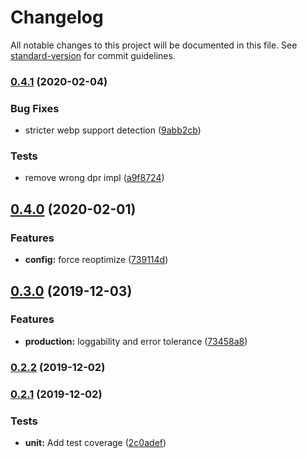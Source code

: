 # Changelog

All notable changes to this project will be documented in this file. See [standard-version](https://github.com/conventional-changelog/standard-version) for commit guidelines.

### [0.4.1](https://github.com/zetlen/hastily/compare/v0.4.0...v0.4.1) (2020-02-04)


### Bug Fixes

* stricter webp support detection ([9abb2cb](https://github.com/zetlen/hastily/commit/9abb2cb))


### Tests

* remove wrong dpr impl ([a9f8724](https://github.com/zetlen/hastily/commit/a9f8724))



## [0.4.0](https://github.com/zetlen/hastily/compare/v0.3.0...v0.4.0) (2020-02-01)


### Features

* **config:** force reoptimize ([739114d](https://github.com/zetlen/hastily/commit/739114d))



## [0.3.0](https://github.com/zetlen/hastily/compare/v0.2.2...v0.3.0) (2019-12-03)


### Features

* **production:** loggability and error tolerance ([73458a8](https://github.com/zetlen/hastily/commit/73458a8))



### [0.2.2](https://github.com/zetlen/hastily/compare/v0.2.1...v0.2.2) (2019-12-02)



### [0.2.1](https://github.com/zetlen/hastily/compare/v0.2.0...v0.2.1) (2019-12-02)


### Tests

* **unit:** Add test coverage ([2c0adef](https://github.com/zetlen/hastily/commit/2c0adef))

